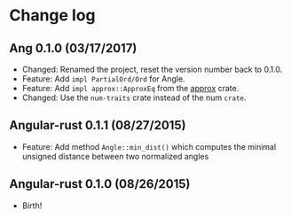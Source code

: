 # Change log

## Ang 0.1.0 (03/17/2017)

* Changed: Renamed the project, reset the version number back to 0.1.0.
* Feature: Add `impl PartialOrd/Ord` for Angle.
* Feature: Add `impl approx::ApproxEq` from the [approx](http://crates.io/crates/approx) crate.
* Changed: Use the `num-traits` crate instead of the num `crate`.

## Angular-rust 0.1.1 (08/27/2015)

* Feature: Add method `Angle::min_dist()` which computes the minimal
  unsigned distance between two normalized angles

## Angular-rust 0.1.0 (08/26/2015)

* Birth!
